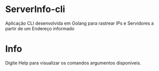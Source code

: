 # ServerInfo-cli
Aplicação CLI desenvolvida em Golang para rastrear IPs e Servidores a partir de um Endereço informado 

# Info
Digite Help para visualizar os comandos argumentos disponíveis.
